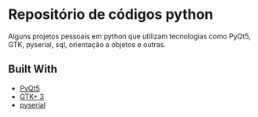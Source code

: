 # Repositório de códigos python

Alguns projetos pessoais em python que utilizam tecnologias como PyQt5, GTK, pyserial, sql, orientação a objetos e outras.


## Built With

* [PyQt5](https://pypi.org/project/PyQt5/)
* [GTK+ 3](https://python-gtk-3-tutorial.readthedocs.io/en/latest/)
* [pyserial](https://pypi.org/project/pyserial/)

